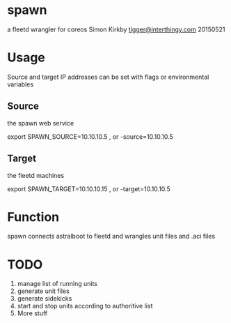 # spawn
 a fleetd wrangler for coreos
 Simon Kirkby
 tigger@interthingy.com
 20150521

 # Usage

 Source and target IP addresses can be set with flags or environmental variables

 ## Source 

 the spawn web service 

 export SPAWN_SOURCE=10.10.10.5 , or -source=10.10.10.5

 ## Target 

 the fleetd machines

 export SPAWN_TARGET=10.10.10.15 , or -target=10.10.10.5

 # Function 

 spawn connects astralboot to fleetd and wrangles unit files and .aci files 

 # TODO 

1. manage list of running units
2. generate unit files
3. generate sidekicks
4. start and stop units according to authoritive list
5. More stuff
